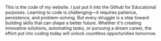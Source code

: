 This is the code of my website. I just put it into the Github for Educational purposes.
Learning to code is challenging—it requires patience, persistence, and problem-solving. But every struggle is a step toward building skills that can shape a better future. Whether it's creating innovative solutions, automating tasks, or pursuing a dream career, the effort put into coding today will unlock countless opportunities tomorrow.
